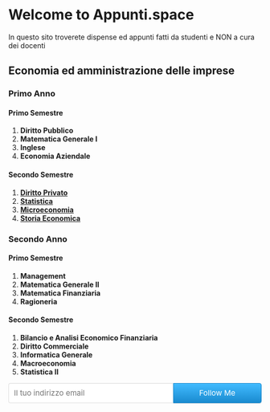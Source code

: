 # Welcome to Appunti.space

In questo sito troverete dispense ed appunti fatti da studenti e NON a cura dei docenti

## Economia ed amministrazione delle imprese

### Primo Anno
#### Primo Semestre

1. **Diritto Pubblico**
2. **Matematica Generale I**
3. **Inglese**
4. **Economia Aziendale**

#### Secondo Semestre

1. [**Diritto Privato**](/diritto-privato)
2. [**Statistica**](/statistica)
3. [**Microeconomia**](/microeconomia)
4. [**Storia Economica**](/storia-economica)


### Secondo Anno
#### Primo Semestre

1. **Management**
2. **Matematica Generale II**
3. **Matematica Finanziaria**
4. **Ragioneria**

#### Secondo Semestre

1. **Bilancio e Analisi Economico Finanziaria**
2. **Diritto Commerciale**
3. **Informatica Generale**
4. **Macroeconomia**
5. **Statistica II**

<style>
    .gumroad-follow-form-embed {
        zoom: 1;
    }

    .gumroad-follow-form-embed:before,
    .gumroad-follow-form-embed:after {
        display: table;
        line-height: 0;
        content: "";
    }

    .gumroad-follow-form-embed:after {
        clear: both;
    }

    .gumroad-follow-form-embed * {
        margin: 0;
        border: 0;
        padding: 0;
        outline: 0;
        box-sizing: border-box !important;
        float: left !important;
    }

    .gumroad-follow-form-embed input {
        border-radius: 4px;
        border-top-right-radius: 0;
        border-bottom-right-radius: 0;
        font-family: -apple-system, ".SFNSDisplay-Regular", "Helvetica Neue", Helvetica, Arial, sans-serif;
        font-size: 15px;
        line-height: 20px;
        background: #fff;
        border: 1px solid #ddd;
        border-right: 0;
        color: #aaa;
        padding: 10px;
        box-shadow: inset 0 1px 0 rgba(0, 0, 0, 0.02);
        background-position: top right;
        background-repeat: no-repeat;
        text-rendering: optimizeLegibility;
        font-smoothing: antialiased;
        -webkit-appearance: none;
        -moz-appearance: caret;
        width: 65% !important;
        height: 40px !important;
    }

    .gumroad-follow-form-embed button {
        border-radius: 4px;
        border-top-left-radius: 0;
        border-bottom-left-radius: 0;
        box-shadow: 0 1px 1px rgba(0, 0, 0, 0.12);
        -webkit-transition: all .05s ease-in-out;
        transition: all .05s ease-in-out;
        display: inline-block;
        padding: 11px 15px 12px;
        cursor: pointer;
        color: #fff;
        font-size: 15px;
        line-height: 100%;
        font-family: -apple-system, ".SFNSDisplay-Regular", "Helvetica Neue", Helvetica, Arial, sans-serif;
        background: #1b95e0;
        border: 1px solid #1886ca;
        filter: "progid:DXImageTransform.Microsoft.gradient(startColorstr=#41bbff, endColorstr=#198acf, GradientType=0)";
        background: -webkit-linear-gradient(#41bbff, #198acf);
        background: linear-gradient(to bottom, #41bbff, #198acf);
        height: 40px !important;
        width: 35% !important;
    }
</style>
<form action="https://gumroad.com/follow_from_embed_form" class="form gumroad-follow-form-embed" method="post"> <input
        name="seller_id" type="hidden" value="8762392430995"> <input name="email" placeholder="Il tuo indirizzo email"
        type="email"> <button data-custom-highlight-color="" type="submit">Follow Me</button> </form>
